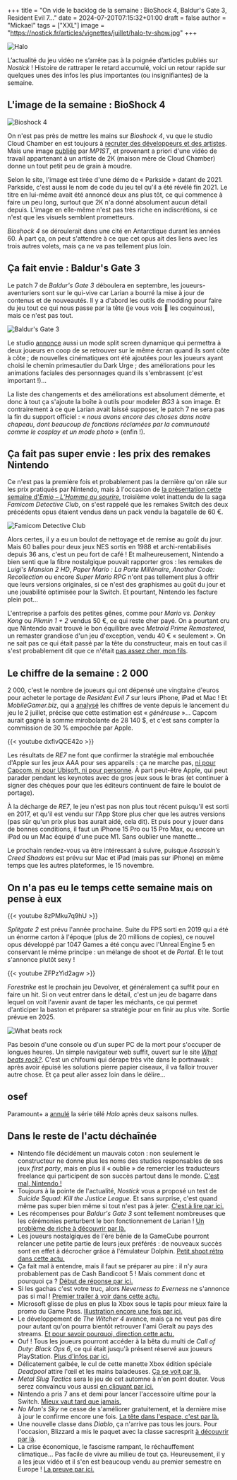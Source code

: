 +++
title = "On vide le backlog de la semaine : BioShock 4, Baldur's Gate 3, Resident Evil 7…"
date = 2024-07-20T07:15:32+01:00
draft = false
author = "Mickael"
tags = ["XXL"]
image = "https://nostick.fr/articles/vignettes/juillet/halo-tv-show.jpg"
+++

![Halo](halo-tv-show.jpg "Comment ça je suis viré de ma propre série télé ?")

L’actualité du jeu vidéo ne s’arrête pas à la poignée d’articles publiés sur *Nostick* ! Histoire de rattraper le retard accumulé, voici un retour rapide sur quelques unes des infos les plus importantes (ou insignifiantes) de la semaine.

## L'image de la semaine : BioShock 4

![Bioshock 4](bioshock-4.jpg "Quel choc ce BioShock 4.")

On n'est pas près de mettre les mains sur *Bioshock 4*, vu que le studio Cloud Chamber en est toujours à [recruter des développeurs et des artistes](https://nostick.fr/articles/2024/juillet/0907-bioshock-4-recrute-tour-de-bras/). Mais une image [publiée](https://mp1st.com/news/report-bioshock-4-screenshot-surfaces-giving-us-look-early-look-at-ui-shotgun-and-more) par *MP1ST*, et provenant a priori d'une vidéo de travail appartenant à un artiste de 2K (maison mère de Cloud Chamber) donne un tout petit peu de grain à moudre.

Selon le site, l'image est tirée d'une démo de « Parkside » datant de 2021. Parkside, c'est aussi le nom de code du jeu tel qu'il a été révélé fin 2021. Le titre en lui-même avait été annoncé deux ans plus tôt, ce qui commence à faire un peu long, surtout que 2K n'a donné absolument aucun détail depuis. L'image en elle-même n'est pas très riche en indiscrétions, si ce n'est que les visuels semblent prometteurs.

*Bioshock 4* se déroulerait dans une cité en Antarctique durant les années 60. À part ça, on peut s'attendre à ce que cet opus ait des liens avec les trois autres volets, mais ça ne va pas tellement plus loin.

## Ça fait envie : Baldur's Gate 3

Le patch 7 de *Baldur's Gate 3* déboulera en septembre, les joueurs-aventuriers sont sur le qui-vive car Larian a bourré la mise à jour de contenus et de nouveautés. Il y a d'abord les outils de modding pour faire du jeu tout ce qui nous passe par la tête (je vous vois 👀 les coquinous), mais ce n'est pas tout.

![Baldur's Gate 3](bg3-astarion.jpg "Chaud chaud le patch 7.")

Le studio [annonce](https://store.steampowered.com/news/app/1086940/view/4240783699885624491) aussi un mode split screen dynamique qui permettra à deux joueurs en coop de se retrouver sur le même écran quand ils sont côte à côte ; de nouvelles cinématiques ont été ajoutées pour les joueurs ayant choisi le chemin primesautier du Dark Urge ; des améliorations pour les animations faciales des personnages quand ils s'embrassent (c'est important !)…

La liste des changements et des améliorations est absolument démente, et donc à tout ça s'ajoute la boîte à outils pour modeler *BG3* à son image. Et contrairement à ce que Larian avait laissé supposer, le patch 7 ne sera pas la fin du support officiel : « *nous avons encore des choses dans notre chapeau, dont beaucoup de fonctions réclamées par la communauté comme le cosplay et un mode photo* » (enfin !).

## Ça fait pas super envie : les prix des remakes Nintendo

Ce n'est pas la première fois et probablement pas la dernière qu'on râle sur les prix pratiqués par Nintendo, mais à l'occasion de [la présentation cette semaine d'*Emio – L’Homme au sourire*](https://nostick.fr/articles/2024/juillet/1707-emio-lhomme-au-sourire/), troisième volet inattendu de la saga *Famicom Detective Club*, on s'est rappelé que les remakes Switch des deux précédents opus étaient vendus dans un pack vendu la bagatelle de 60 €.

![Famicom Detective Club](Famicom-Detective-Club.jpg "Attends 60 balles ?!")

Alors certes, il y a eu un boulot de nettoyage et de remise au goût du jour. Mais 60 balles pour deux jeux NES sortis en 1988 et archi-rentabilisés depuis 36 ans, c'est un peu fort de café ! Et malheureusement, Nintendo a bien senti que la fibre nostalgique pouvait rapporter gros : les remakes de *Luigi's Mansion 2 HD*, *Paper Mario : La Porte Millénaire*,  *Another Code: Recollection* ou encore *Super Mario RPG* n'ont pas tellement plus à offrir que leurs versions originales, si ce n'est des graphismes au goût du jour et une jouabilité optimisée pour la Switch. Et pourtant, Nintendo les facture plein pot…

L'entreprise a parfois des petites gênes, comme pour *Mario vs. Donkey Kong* ou *Pikmin 1 + 2* vendus 50 €, ce qui reste cher payé. On a pourtant cru que Nintendo avait trouvé le bon équilibre avec *Metroid Prime Remastered*, un remaster grandiose d'un jeu d'exception, vendu 40 € « seulement ». On ne sait pas ce qui était passé par la tête du constructeur, mais en tout cas il s'est probablement dit que ce n'était [pas assez cher, mon fils](https://www.youtube.com/watch?v=ywzTcsnMqrc).

## Le chiffre de la semaine : 2 000

2 000, c'est le nombre de joueurs qui ont dépensé une vingtaine d'euros pour acheter le portage de *Resident Evil 7* sur leurs iPhone, iPad et Mac ! Et *MobileGamer.biz*, qui a [analysé](https://mobilegamer.biz/under-2000-people-have-paid-to-play-resident-evil-7-on-ios-estimates-say/) les chiffres de vente depuis le lancement du jeu le 2 juillet, précise que cette estimation est « *généreuse* »… Capcom aurait gagné la somme mirobolante de 28 140 $, et c'est sans compter la commission de 30 % empochée par Apple.

{{< youtube dxfivQCE42o >}} 

Les résultats de *RE7* ne font que confirmer la stratégie mal embouchée d'Apple sur les jeux AAA pour ses appareils : ça ne marche pas, [ni pour Capcom, ni pour Ubisoft, ni pour personne](https://nostick.fr/articles/2024/juin/2606-gros-jeux-iphone-strategie-apple-flop/). À part peut-être Apple, qui peut parader pendant les keynotes avec de gros jeux sous le bras (et continuer à signer des chèques pour que les éditeurs continuent de faire le boulot de portage).

À la décharge de *RE7*, le jeu n'est pas non plus tout récent puisqu'il est sorti en 2017, et qu'il est vendu sur l'App Store plus cher que les autres versions (pas sûr qu'un prix plus bas aurait aidé, cela dit). Et puis pour y jouer dans de bonnes conditions, il faut un iPhone 15 Pro ou 15 Pro Max, ou encore un iPad ou un Mac équipé d'une puce M1. Sans oublier une manette…

Le prochain rendez-vous va être intéressant à suivre, puisque *Assassin’s Creed Shadows* est prévu sur Mac et iPad (mais pas sur iPhone) en même temps que les autres plateformes, le 15 novembre.

## On n'a pas eu le temps cette semaine mais on pense à eux

{{< youtube 8zPMku7q9hU >}} 

*Splitgate 2* est prévu l'année prochaine. Suite du FPS sorti en 2019 qui a été un énorme carton à l'époque (plus de 20 millions de copies), ce nouvel opus développé par 1047 Games a été conçu avec l'Unreal Engine 5 en conservant le même principe : un mélange de shoot et de *Portal*. Et le tout s'annonce plutôt sexy !

{{< youtube ZFPzYid2agw >}} 

*Forestrike* est le prochain jeu Devolver, et généralement ça suffit pour en faire un hit. Si on veut entrer dans le détail, c'est un jeu de bagarre dans lequel on voit l'avenir avant de taper les méchants, ce qui permet d'anticiper la baston et préparer sa stratégie pour en finir au plus vite. Sortie prévue en 2025.

![What beats rock](whatbeatstherock.jpg "Le feu bat l'acide qui bat la rouille qui bat le Gundam qui bat la grue qui bat machine à laver qui bat les ciseaux qui battent la feuille qui bat la pierre. Mais qui bat le feu ? ")

Pas besoin d'une console ou d'un super PC de la mort pour s'occuper de longues heures. Un simple navigateur web suffit, ouvert sur le site *[What beats rock?](https://www.whatbeatsrock.com)*. C'est un chifoumi qui dérape très vite dans le portnawak : après avoir épuisé les solutions pierre papier ciseaux, il va falloir trouver autre chose. Et ça peut aller assez loin dans le délire…

## osef

Paramount+ a [annulé](https://deadline.com/2024/07/halo-canceled-paramount-plus-1236014917/) la série télé *Halo* après deux saisons nulles.

## Dans le reste de l'actu déchaînée

- Nintendo file décidément un mauvais coton : non seulement le constructeur ne donne plus les noms des studios responsables de ses jeux *first party*, mais en plus il « oublie » de remercier les traducteurs freelance qui participent de son succès partout dans le monde. [C'est mal, Nintendo !](https://nostick.fr/articles/2024/juillet/1507-nintendo-tradcteur-ombre/)
- Toujours à la pointe de l'actualité, *Nostick* vous a proposé un test de *Suicide Squad: Kill the Justice League*. Et sans surprise, c'est quand même pas super bien même si tout n'est pas à jeter. [C'est à lire par ici.](https://nostick.fr/articles/2024/juillet/1507-test-suicide-squad-kill-the-justice-league/)
- Les récompenses pour *Baldur's Gate 3* sont tellement nombreuses que les cérémonies perturbent le bon fonctionnement de Larian ! [Un problème de riche à découvrir par là.](https://nostick.fr/articles/2024/juillet/1607-larian-recompenses-baldurs-gate-3/)
- Les joueurs nostalgiques de l'ère bénie de la GameCube pourront relancer une petite partie de leurs jeux préférés : de nouveaux succès sont en effet à décrocher grâce à l'émulateur Dolphin. [Petit shoot rétro dans cette actu.](https://nostick.fr/articles/2024/juillet/1607-emulateur-dolphin-trophees-jeux-gamecube/)
- Ça fait mal à entendre, mais il faut se préparer au pire : il n'y aura probablement pas de Cash Bandicoot 5 ! Mais comment donc et pourquoi ça ? [Début de réponse par ici.](https://nostick.fr/articles/2024/juillet/1607-crash-bandicoot-5-annule/)
- Si les gachas c'est votre truc, alors *Neverness to Everness* ne s'annonce pas si mal ! [Premier trailer à voir dans cette actu.](https://nostick.fr/articles/2024/juillet/1607-gacha-chinois-gta/)
- Microsoft glisse de plus en plus la Xbox sous le tapis pour mieux faire la promo du Game Pass. [Illustration encore une fois par ici.](https://nostick.fr/articles/2024/juillet/1707-xbox-probleme/)
- Le développement de *The Witcher 4* avance, mais ça ne veut pas dire pour autant qu'on pourra bientôt retrouver l'ami Geralt au pays des streams. [Et pour savoir pourquoi, direction cette actu.](https://nostick.fr/articles/2024/juillet/1704-pas-demain-la-veille-quon-pourra-jouer-a-the-witcher/)
- Ouf ! Tous les joueurs pourront accéder à la bêta du multi de *Call of Duty: Black Ops 6*, ce qui était jusqu'à présent réservé aux joueurs PlayStation. [Plus d'infos par ici.](https://nostick.fr/articles/2024/juillet/1707-call-of-duty-black-ops-6-beta-multi/)
- Délicatement galbée, le cul de cette manette Xbox édition spéciale *Deadpool* attire l'œil et les mains baladeuses. [Ça se voit par là.](https://nostick.fr/articles/2024/juillet/1707-xbox-deadpool/)
- *Metal Slug Tactics* sera le jeu de cet automne à n'en point douter. Vous serez convaincu vous aussi [en cliquant par ici.](https://nostick.fr/articles/2024/juillet/1807-metal-slug-tactics-heritage-snk/)
- Nintendo a pris 7 ans et demi pour lancer l'accessoire ultime pour la Switch. [Mieux vaut tard que jamais.](https://nostick.fr/articles/2024/juillet/1807-nintendo-accessoire-joy-con/)
- *No Man's Sky* ne cesse de s'améliorer gratuitement, et la dernière mise à jour le confirme encore une fois. [La tête dans l'espace, c'est par là.](https://nostick.fr/articles/2024/juillet/1807-temps-est-bon-ciel-est-bleu-nms/)
- Une nouvelle classe dans *Diablo*, ça n'arrive pas tous les jours. Pour l'occasion, Blizzard a mis le paquet avec la classe sacresprit [à découvrir par là](https://nostick.fr/articles/2024/juillet/1907-diablo-4-sacresprit-classe/).
- La crise économique, le fascisme rampant, le réchauffement climatique… Pas facile de vivre au milieu de tout ça. Heureusement, il y a les jeux vidéo et il s'en est beaucoup vendu au premier semestre en Europe ! [La preuve par ici.](https://nostick.fr/articles/2024/juillet/1907-80-millions-jeux-vendus-europe/)
